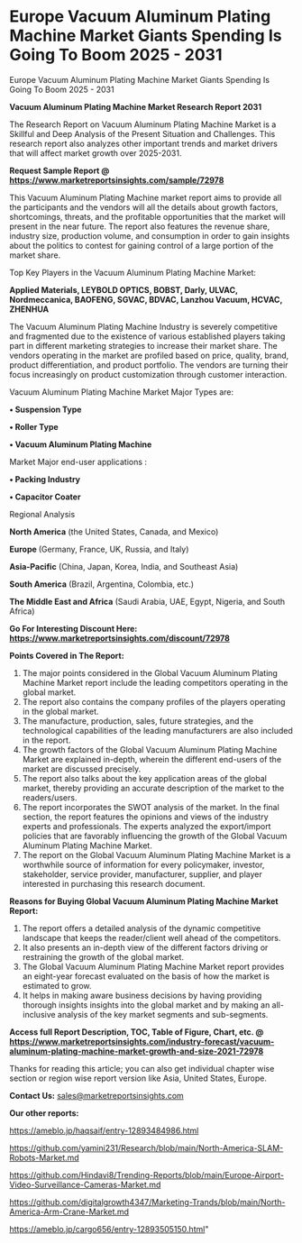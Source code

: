 # Europe Vacuum Aluminum Plating Machine Market Giants Spending Is Going To Boom 2025 - 2031
Europe Vacuum Aluminum Plating Machine Market Giants Spending Is Going To Boom 2025 - 2031

<strong>Vacuum Aluminum Plating Machine Market Research Report 2031</strong>

The Research Report on Vacuum Aluminum Plating Machine Market is a Skillful and Deep Analysis of the Present Situation and Challenges. This research report also analyzes other important trends and market drivers that will affect market growth over 2025-2031.

<strong>Request Sample Report @ <a href=https://www.marketreportsinsights.com/sample/72978>https://www.marketreportsinsights.com/sample/72978</a></strong>

This Vacuum Aluminum Plating Machine market report aims to provide all the participants and the vendors will all the details about growth factors, shortcomings, threats, and the profitable opportunities that the market will present in the near future. The report also features the revenue share, industry size, production volume, and consumption in order to gain insights about the politics to contest for gaining control of a large portion of the market share.

Top Key Players in the Vacuum Aluminum Plating Machine Market:

<strong>Applied Materials, LEYBOLD OPTICS, BOBST, Darly, ULVAC, Nordmeccanica, BAOFENG, SGVAC, BDVAC, Lanzhou Vacuum, HCVAC, ZHENHUA</strong>

The Vacuum Aluminum Plating Machine Industry is severely competitive and fragmented due to the existence of various established players taking part in different marketing strategies to increase their market share. The vendors operating in the market are profiled based on price, quality, brand, product differentiation, and product portfolio. The vendors are turning their focus increasingly on product customization through customer interaction.

Vacuum Aluminum Plating Machine Market Major Types are:

<strong>• Suspension Type

• Roller Type

• Vacuum Aluminum Plating Machine</strong>

Market Major end-user applications :

<strong>• Packing Industry

• Capacitor Coater</strong>

Regional Analysis

</u><strong><b>North America</b></strong> (the United States, Canada, and Mexico)

<strong><b>Europe </b></strong>(Germany, France, UK, Russia, and Italy)

<strong><b>Asia-Pacific</b></strong> (China, Japan, Korea, India, and Southeast Asia)

<strong><b>South America</b></strong> (Brazil, Argentina, Colombia, etc.)

<strong><b>The Middle East and Africa</b></strong> (Saudi Arabia, UAE, Egypt, Nigeria, and South Africa)

<strong>Go For Interesting Discount Here: <a href=https://www.marketreportsinsights.com/discount/72978>https://www.marketreportsinsights.com/discount/72978</a></strong>

<strong>Points Covered in The Report:</strong>
<ol>
  <li>The major points considered in the Global Vacuum Aluminum Plating Machine Market report include the leading competitors operating in the global market.</li>
  <li>The report also contains the company profiles of the players operating in the global market.</li>
  <li>The manufacture, production, sales, future strategies, and the technological capabilities of the leading manufacturers are also included in the report.</li>
  <li>The growth factors of the Global Vacuum Aluminum Plating Machine Market are explained in-depth, wherein the different end-users of the market are discussed precisely.</li>
  <li>The report also talks about the key application areas of the global market, thereby providing an accurate description of the market to the readers/users.</li>
  <li>The report incorporates the SWOT analysis of the market. In the final section, the report features the opinions and views of the industry experts and professionals. The experts analyzed the export/import policies that are favorably influencing the growth of the Global Vacuum Aluminum Plating Machine Market.</li>
  <li>The report on the Global Vacuum Aluminum Plating Machine Market is a worthwhile source of information for every policymaker, investor, stakeholder, service provider, manufacturer, supplier, and player interested in purchasing this research document.</li>
</ol>
<strong>Reasons for Buying Global Vacuum Aluminum Plating Machine Market Report:</strong>

<ol>
  <li>The report offers a detailed analysis of the dynamic competitive landscape that keeps the reader/client well ahead of the competitors.</li>
  <li>It also presents an in-depth view of the different factors driving or restraining the growth of the global market.</li>
  <li>The Global Vacuum Aluminum Plating Machine Market report provides an eight-year forecast evaluated on the basis of how the market is estimated to grow.</li>
  <li>It helps in making aware business decisions by having providing thorough insights insights into the global market and by making an all-inclusive analysis of the key market segments and sub-segments.</li>
</ol>
<strong>Access full Report Description, TOC, Table of Figure, Chart, etc. @ <a href=https://www.marketreportsinsights.com/industry-forecast/vacuum-aluminum-plating-machine-market-growth-and-size-2021-72978>https://www.marketreportsinsights.com/industry-forecast/vacuum-aluminum-plating-machine-market-growth-and-size-2021-72978</a></strong>


Thanks for reading this article; you can also get individual chapter wise section or region wise report version like Asia, United States, Europe.

<strong>Contact Us:</strong>
sales@marketreportsinsights.com

<strong>Our other reports:</strong>

<a href=https://ameblo.jp/haqsaif/entry-12893484986.html>https://ameblo.jp/haqsaif/entry-12893484986.html</a>

<a href=https://github.com/yamini231/Research/blob/main/North-America-SLAM-Robots-Market.md>https://github.com/yamini231/Research/blob/main/North-America-SLAM-Robots-Market.md</a>

<a href=https://github.com/Hindavi8/Trending-Reports/blob/main/Europe-Airport-Video-Surveillance-Cameras-Market.md>https://github.com/Hindavi8/Trending-Reports/blob/main/Europe-Airport-Video-Surveillance-Cameras-Market.md</a>

<a href=https://github.com/digitalgrowth4347/Marketing-Trands/blob/main/North-America-Arm-Crane-Market.md>https://github.com/digitalgrowth4347/Marketing-Trands/blob/main/North-America-Arm-Crane-Market.md</a>

<a href=https://ameblo.jp/cargo656/entry-12893505150.html>https://ameblo.jp/cargo656/entry-12893505150.html</a>"
